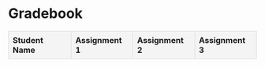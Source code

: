 <!DOCTYPE html>
<html lang="en">
<head>
    <meta charset="UTF-8">
    <meta name="viewport" content="width=device-width, initial-scale=1.0">
    <title>Gradebook</title>
    <style>
        table {
            width: 100%;
            border-collapse: collapse;
        }
        th, td {
            border: 1px solid #ddd;
            padding: 8px;
            text-align: left;
        }
        th {
            background-color: #f4f4f4;
        }
    </style>
</head>
<body>
    <h1>Gradebook</h1>
    <table id="gradebook">
        <thead>
            <tr> 
                <th>Student Name</th>
                <th>Assignment 1</th>
                <th>Assignment 2</th>
                <th>Assignment 3</th>
                <!-- Add more assignment columns as needed -->
            </tr>
        </thead>
        <tbody>
            <!-- Rows will be populated dynamically with JavaScript -->
        </tbody>
    </table>
    <script src="gradebook.js"></script>
</body>
</html>
